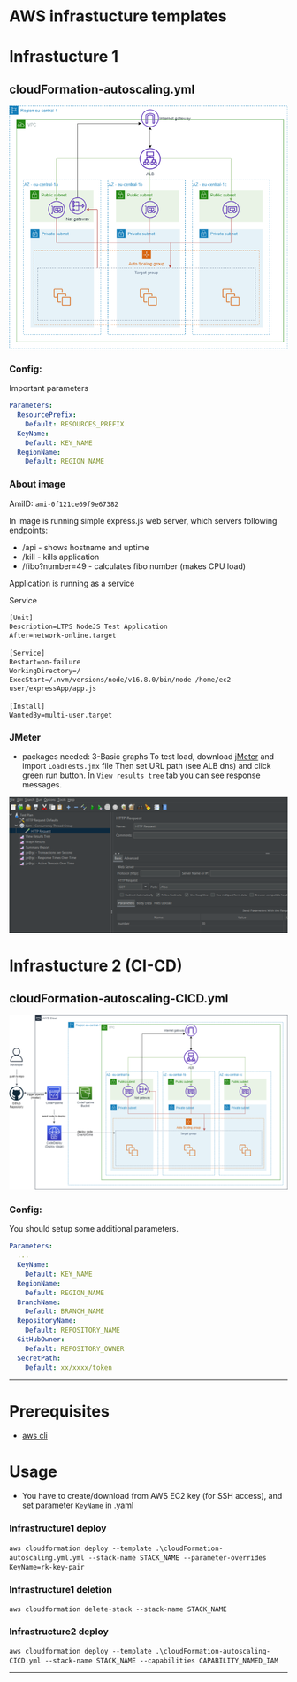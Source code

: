 # AWS infrastucture templates

# Infrastucture 1
## cloudFormation-autoscaling.yml
![](architecture.png)

### Config:
Important parameters

```yaml
Parameters:
  ResourcePrefix:
    Default: RESOURCES_PREFIX
  KeyName:
    Default: KEY_NAME
  RegionName:
    Default: REGION_NAME
```

### About image
AmiID: `ami-0f121ce69f9e67382`

In image is running simple express.js web server, which servers following endpoints:
- /api - shows hostname and uptime
- /kill - kills application
- /fibo?number=49 - calculates fibo number (makes CPU load)

Application is running as a service

Service
```
[Unit]
Description=LTPS NodeJS Test Application
After=network-online.target

[Service]
Restart=on-failure
WorkingDirectory=/
ExecStart=/.nvm/versions/node/v16.8.0/bin/node /home/ec2-user/expressApp/app.js

[Install]
WantedBy=multi-user.target
```

### JMeter
- packages needed: 3-Basic graphs
To test load, download [jMeter](https://jmeter.apache.org/) and import `LoadTests.jmx` file
Then set URL path (see ALB dns) and click green run button. In `View results tree` tab  you can see response messages.

![](jmeter.png)


# Infrastucture 2 (CI-CD)

## cloudFormation-autoscaling-CICD.yml
![](asg-template-pipeline.drawio.png)

### Config:
You should setup some additional parameters.

```yaml
Parameters:
  ...
  KeyName:
    Default: KEY_NAME
  RegionName:
    Default: REGION_NAME
  BranchName:
    Default: BRANCH_NAME
  RepositoryName:
    Default: REPOSITORY_NAME
  GitHubOwner:
    Default: REPOSITORY_OWNER
  SecretPath:
    Default: xx/xxxx/token
```

---

# Prerequisites
- [aws cli](https://aws.amazon.com/cli/)

# Usage
- You have to create/download from AWS EC2 key (for SSH access), and set parameter `KeyName` in .yaml

### Infrastructure1 deploy
`aws cloudformation deploy --template .\cloudFormation-autoscaling.yml.yml --stack-name STACK_NAME --parameter-overrides KeyName=rk-key-pair`

### Infrastructure1 deletion
`aws cloudformation delete-stack --stack-name STACK_NAME`

### Infrastructure2 deploy
`aws cloudformation deploy --template .\cloudFormation-autoscaling-CICD.yml --stack-name STACK_NAME --capabilities CAPABILITY_NAMED_IAM`

---